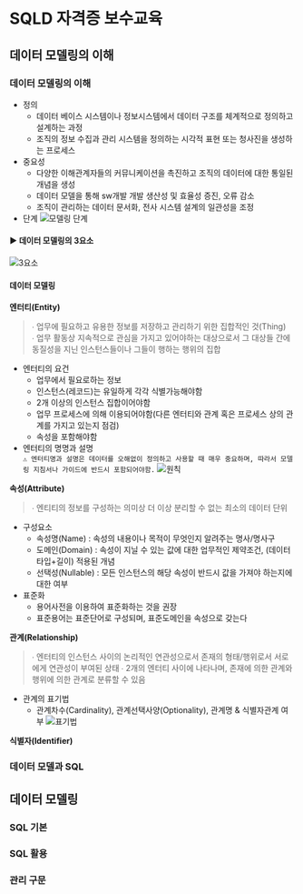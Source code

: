 # SQLD 자격증 보수교육
## 데이터 모델링의 이해
### 데이터 모델링의 이해
- 정의
  - 데이터 베이스 시스템이나 정보시스템에서 데이터 구조를 체계적으로 정의하고 설계하는 과정
  - 조직의 정보 수집과 관리 시스템을 정의하는 시각적 표현 또는 청사진을 생성하는 프로세스
- 중요성
  - 다양한 이해관계자들의 커뮤니케이션을 촉진하고 조직의 데이터에 대한 통일된 개념을 생성
  - 데이터 모델을 통해 sw개발 개발 생산성 및 효율성 증진, 오류 감소
  - 조직이 관리하는 데이터 문서화, 전사 시스템 설계의 일관성을 조정
- 단계
![모델링 단계](https://github.com/user-attachments/assets/3bef4d02-df8a-4fd2-a8db-d6b916b0d458)

#### ▶︎ 데이터 모델링의 3요소
![3요소](https://github.com/user-attachments/assets/292bd13b-0f61-4af8-9618-a7df9d72d16c)

#### 데이터 모델링 
**엔터티(Entity)**
> ∙ 업무에 필요하고 유용한 정보를 저장하고 관리하기 위한 집합적인 것(Thing)  
> ∙ 업무 활동상 지속적으로 관심을 가지고 있어야하는 대상으로서 그 대상들 간에 동질성을 지닌 인스턴스들이나 그들이 행하는 행위의 집합
- 엔터티의 요건
  - 업무에서 필요로하는 정보
  - 인스턴스(레코드)는 유일하게 각각 식별가능해야함
  - 2개 이상의 인스턴스 집합이어야함
  - 업무 프로세스에 의해 이용되어야함(다른 엔터티와 관계 혹은 프로세스 상의 관계를 가지고 있는지 점검)
  - 속성을 포함해야함
- 엔터티의 명명과 설명  
  `⚠️ 엔터티명과 설명은 데이터를 오해없이 정의하고 사용할 때 매우 중요하며, 따라서 모델링 지침서나 가이드에 반드시 포함되어야함.`
  ![원칙](https://github.com/user-attachments/assets/8e6cbda6-b3c0-4e27-91f3-6776da64318e)

**속성(Attribute)**
> ∙ 엔티티의 정보를 구성하는 의미상 더 이상 분리할 수 없는 최소의 데이터 단위
- 구성요소
  - 속성명(Name) : 속성의 내용이나 목적이 무엇인지 알려주는 명사/명사구
  - 도메인(Domain) : 속성이 지닐 수 있는 값에 대한 업무적인 제약조건, (데이터타입+길이) 적용된 개념
  - 선택성(Nullable) : 모든 인스턴스의 해당 속성이 반드시 값을 가져야 하는지에 대한 여부
- 표준화
  - 용어사전을 이용하여 표준화하는 것을 권장
  - 표준용어는 표준단어로 구성되며, 표준도메인을 속성으로 갖는다

**관계(Relationship)**
> ∙ 엔터티의 인스턴스 사이의 논리적인 연관성으로서 존재의 형태/행위로서 서로에게 연관성이 부여된 상태
> ∙ 2개의 엔터티 사이에 나타나며, 존재에 의한 관계와 행위에 의한 관계로 분류할 수 있음
- 관계의 표기법
  - 관계차수(Cardinality), 관계선택사양(Optionality), 관계명 & 식별자관계 여부
![표기법](https://github.com/user-attachments/assets/d86d3840-7707-4622-b8c6-fc7848fc93ac)

**식별자(Identifier)**


### 데이터 모델과 SQL

## 데이터 모델링
### SQL 기본
### SQL 활용
### 관리 구문
